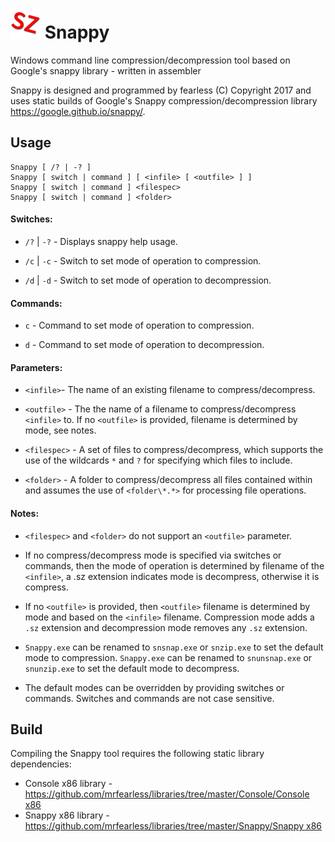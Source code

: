# ![](./assets/Snappy.png) Snappy

Windows command line compression/decompression tool based on Google's snappy library - written in assembler

Snappy is designed and programmed by fearless (C) Copyright 2017 and uses static builds of Google's Snappy compression/decompression library https://google.github.io/snappy/.



## Usage

```
Snappy [ /? | -? ]
Snappy [ switch | command ] [ <infile> [ <outfile> ] ]
Snappy [ switch | command ] <filespec>
Snappy [ switch | command ] <folder>
```



#### Switches:     

- `/?` | `-?` - Displays snappy help usage.

- `/c` | `-c` - Switch to set mode of operation to compression.
- `/d` | `-d` - Switch to set mode of operation to decompression.



#### Commands:

- `c` - Command to set mode of operation to compression.

- `d` - Command to set mode of operation to decompression.



#### Parameters:

- `<infile>`- The name of an existing filename to compress/decompress.

- `<outfile>` - The the name of a filename to compress/decompress `<infile>` to. If no `<outfile>` is provided, filename is determined by mode, see notes.
- `<filespec>` - A set of files to compress/decompress, which supports the use of the wildcards `*` and `?` for specifying which files to include.
- `<folder>` - A folder to compress/decompress all files contained within and assumes the use of `<folder\*.*>` for processing file operations.



#### Notes:

- `<filespec>` and `<folder>` do not support an `<outfile>` parameter.

- If no compress/decompress mode is specified via switches or commands, then the mode of operation is determined by filename of the `<infile>`, a .sz extension indicates mode is decompress, otherwise it is compress.

- If no `<outfile>` is provided, then `<outfile>` filename is determined by mode and based on the `<infile>` filename. Compression mode adds a `.sz` extension and decompression mode removes any `.sz` extension.

- `Snappy.exe` can be renamed to `snsnap.exe` or `snzip.exe` to set the default mode to compression.
  `Snappy.exe` can be renamed to `snunsnap.exe` or `snunzip.exe` to set the default mode to decompress.

- The default modes can be overridden by providing switches or commands.
  Switches and commands are not case sensitive.




## Build

Compiling the Snappy tool requires the following static library dependencies: 

- Console x86 library - [https://github.com/mrfearless/libraries/tree/master/Console/Console x86](https://github.com/mrfearless/libraries/tree/master/Console/Console%20x86)
- Snappy x86 library - [https://github.com/mrfearless/libraries/tree/master/Snappy/Snappy x86](https://github.com/mrfearless/libraries/tree/master/Snappy/Snappy%20x86)

